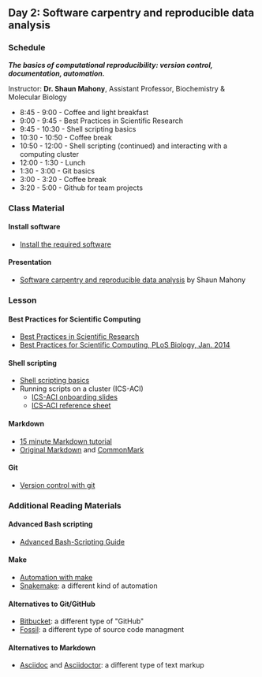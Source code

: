 
## Day 2: Software carpentry and reproducible data analysis

### Schedule

***The basics of computational reproducibility: version control, documentation, automation.***

Instructor: **Dr. Shaun Mahony**, Assistant Professor, Biochemistry & Molecular Biology

* 8:45 - 9:00 - Coffee and light breakfast
* 9:00 - 9:45 - Best Practices in Scientific Research
* 9:45 - 10:30 - Shell scripting basics
* 10:30 - 10:50 - Coffee break
* 10:50 - 12:00 - Shell scripting (continued) and interacting with a computing cluster
* 12:00 - 1:30 - Lunch
* 1:30 - 3:00 - Git basics
* 3:00 - 3:20 - Coffee break
* 3:20 - 5:00 - Github for team projects



### Class Material

#### Install software

* [Install the required software][install] 

#### Presentation

* [Software carpentry and reproducible data analysis][main]  by Shaun Mahony

[install]: /install.html
[main]: https://bootcamp.biostars.io/day2/docs/Mahony_SoftwareCarpentry_20170711.pdf

### Lesson

#### Best Practices for Scientific Computing

* [Best Practices in Scientific Research][best]
* [Best Practices for Scientific Computing, PLoS Biology, Jan. 2014][bestpub]

[best]: https://bootcamp.biostars.io/day2/docs/best_practices.html
[bestpub]: http://dx.doi.org/10.1371/journal.pbio.1001745


#### Shell scripting

* [Shell scripting basics][scshell]
* Running scripts on a cluster (ICS-ACI)
  * [ICS-ACI onboarding slides][acionb]
  * [ICS-ACI reference sheet][aciref]

[scshell]: http://swcarpentry.github.io/shell-novice
[aciref]: https://ics.psu.edu/wp-content/uploads/2015/07/referenceSheet.pdf
[acionb]: https://ics.psu.edu/wp-content/uploads/2016/03/ICS-ACI__Onboarding.pdf


#### Markdown

* [15 minute Markdown tutorial][md15min]
* [Original Markdown][markdown] and [CommonMark][commonmark]

[md15min]: http://commonmark.org/help/tutorial
[markdown]: https://daringfireball.net/projects/markdown
[commonmark]: http://commonmark.org


#### Git

* [Version control with git][socgit]

[socgit]: http://swcarpentry.github.io/git-novice/


### Additional Reading Materials

#### Advanced Bash scripting

* [Advanced Bash-Scripting Guide][bash]

[bash]: http://tldp.org/LDP/abs/html

#### Make

* [Automation with make][socmake]
* [Snakemake][snakemake]: a different kind of automation

[socmake]: http://swcarpentry.github.io/make-novice/
[snakemake]: https://bitbucket.org/snakemake/snakemake/wiki/Home

#### Alternatives to Git/GitHub

* [Bitbucket][bitbucket]: a different type of "GitHub"
* [Fossil][fossil]: a different type of source code managment

[bitbucket]: https://bitbucket.org/
[fossil]: https://www.fossil-scm.org/

#### Alternatives to Markdown

* [Asciidoc][asciidoc] and [Asciidoctor][asciidoctor]: a different type of text markup

[asciidoc]: http://www.methods.co.nz/asciidoc/
[asciidoctor]: http://asciidoctor.org/

